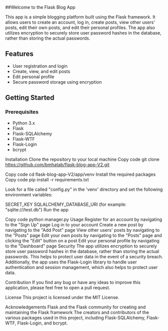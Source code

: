 ##Welcome to the Flask Blog App</h1>

<p>This app is a simple blogging platform built using the Flask framework. It allows users to create an account, log in, create posts, view other users' posts, edit their own posts, and edit their personal profiles. The app also utilizes encryption to securely store user password hashes in the database, rather than storing the actual passwords.</p>

## Features
- User registration and login
- Create, view, and edit posts
- Edit personal profile
- Secure password storage using encryption

## Getting Started
### Prerequisites
- Python 3.x
- Flask
- Flask-SQLAlchemy
- Flask-WTF
- Flask-Login
- bcrypt


Installation
Clone the repository to your local machine
Copy code
git clone https://github.com/bmhatab/flask-blog-app-V2.git

Copy code
cd flask-blog-app-V2/app/venv
Install the required packages
Copy code
pip install -r requirements.txt

Look for a file called "config.py" in the 'venv' directory and set the following environment variables:

SECRET_KEY
SQLALCHEMY_DATABASE_URI (for example: "sqlite:///test.db")
Run the app

Copy code
python manager.py
Usage
Register for an account by navigating to the "Sign Up" page
Log in to your account
Create a new post by navigating to the "Add Post" page
View other users' posts by navigating to the "Posts" page
Edit your own posts by navigating to the "Posts" page and clicking the "Edit" button on a post
Edit your personal profile by navigating to the "Dashboard" page
Security
The app utilizes encryption to securely store user password hashes in the database, rather than storing the actual passwords. This helps to protect user data in the event of a security breach. Additionally, the app uses the Flask-Login library to handle user authentication and session management, which also helps to protect user data.

Contribution
If you find any bug or have any ideas to improve this application, please feel free to open a pull request.

License
This project is licensed under the MIT License.

Acknowledgements
Flask and the Flask community for creating and maintaining the Flask framework
The creators and contributors of the various packages used in this project, including Flask-SQLAlchemy, Flask-WTF, Flask-Login, and bcrypt.
